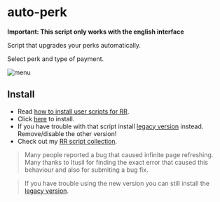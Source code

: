 # auto-perk

**Important: This script only works with the english interface**

Script that upgrades your perks automatically.

Select perk and type of payment.

<img class="image" src="assets/rr-scripts/scripts/auto-perk/perk.png" alt="menu"/>

## Install

- Read [how to install user scripts for RR][guide].
- Click [here][raw] to install.
- If you have trouble with that script install [legacy version][rawlegacy] instead. Remove/disable the other version!
- Check out my [RR script collection][scripts].

> Many people reported a bug that caused infinite page refreshing. Many thanks to Itusil for finding the exact error that caused this behaviour and also for submiting a bug fix.

> If you have trouble using the new version you can still install the [legacy version][rawlegacy].

[guide]: https://rr-tools.eu/guide
[scripts]: https://rr-tools.eu/mods
[raw]: https://github.com/pbl0/rr-scripts/raw/main/scripts/auto-perk/auto-perk.user.js
[rawlegacy]: https://github.com/pbl0/rr-scripts/raw/main/scripts/auto-perk/auto-perk-legacy.user.js

<!--stackedit_data:
eyJoaXN0b3J5IjpbMTA4OTg1NTc3OF19
-->
